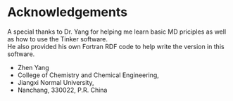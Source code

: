 # Acknowledgements

A special thanks to Dr. Yang for helping me learn basic MD priciples as well as how to use the Tinker software.  
He also provided his own Fortran RDF code to help write the version in this software.  
  * Zhen Yang
  * College of Chemistry and Chemical Engineering,
  * Jiangxi Normal University,
  * Nanchang, 330022, P.R. China
